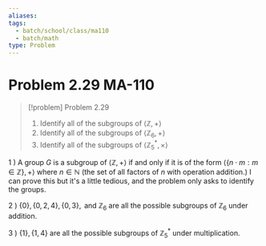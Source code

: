 ```yaml
---
aliases: 
tags:
  - batch/school/class/ma110
  - batch/math
type: Problem
---
```

# Problem 2.29 MA-110

> [!problem] Problem 2.29
> 1. Identify all of the subgroups of $\langle \mathbb{Z},+\rangle$
> 1. Identify all of the subgroups of $\langle \mathbb{Z}_{6}, +\rangle$
> 1. Identify all of the subgroups of $\langle \mathbb{Z}_{5}^{*},\times \rangle$

1 ) A group $G$ is a subgroup of $\langle \mathbb{Z}, +\rangle$ if and only if it is of the form $\langle \{ n \cdot m : m \in \mathbb{Z} \}, +\rangle$  where $n \in \mathbb{N}$ (the set of all factors of $n$ with operation addition.) I can prove this but it's a little tedious, and the problem only asks to identify the groups. 

2 ) $\{ 0 \},\{ 0,2,4 \}, \{ 0,3 \}, \text{ and } \mathbb{Z}_{6}$ are all the possible subgroups of $\mathbb{Z}_{6}$ under addition.

3 ) $\{ 1 \}, \{ 1,4 \}$ are all the possible subgroups of $\mathbb{Z}_{5}^{*}$ under multiplication.
